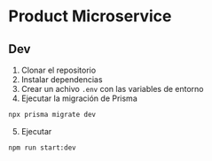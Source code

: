 # Product Microservice  
## Dev  
1. Clonar el repositorio  
2. Instalar dependencias  
3. Crear un achivo `.env` con las variables de entorno  
4. Ejecutar la migración de Prisma  
```bash
npx prisma migrate dev
```
5. Ejecutar  
```bash
npm run start:dev
```
